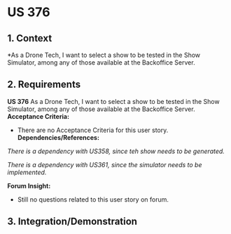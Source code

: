 
# US 376

## 1. Context

*As a Drone Tech, I want to select a show to be tested in the Show Simulator, among any of those available at the Backoffice Server.
## 2. Requirements

**US 376** As a Drone Tech, I want to select a show to be tested in the Show Simulator, among any of those available at the Backoffice Server.
**Acceptance Criteria:**

- There are no Acceptance Criteria for this user story.
**Dependencies/References:**

*There is a dependency with US358, since teh show needs to be generated.*

*There is a dependency with US361, since the simulator needs to be implemented.*


**Forum Insight:**

* Still no questions related to this user story on forum.

## 3. Integration/Demonstration

